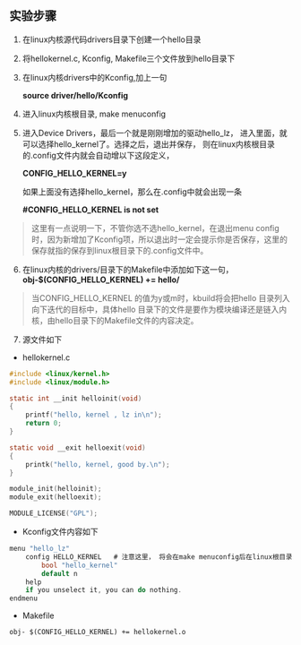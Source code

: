## 实验步骤

1. 在linux内核源代码drivers目录下创建一个hello目录
2. 将hellokernel.c, Kconfig, Makefile三个文件放到hello目录下
3. 在linux内核drivers中的Kconfig,加上一句

   **source driver/hello/Kconfig**
4. 进入linux内核根目录, make menuconfig
5. 进入Device Drivers，最后一个就是刚刚增加的驱动hello_lz，
   进入里面，就可以选择hello_kernel了。选择之后，退出并保存，
   则在linux内核根目录的.config文件内就会自动增以下这段定义，

   **CONFIG_HELLO_KERNEL=y**

   如果上面没有选择hello_kernel，那么在.config中就会出现一条

   **#CONFIG_HELLO_KERNEL is not set**
>这里有一点说明一下，不管你选不选hello_kernel，在退出menu      config时，因为新增加了Kconfig项，所以退出时一定会提示你是否保存，这里的保存就指的保存到linux根目录下的.config文件中。

6. 在linux内核的drivers/目录下的Makefile中添加如下这一句，
   **obj-$(CONFIG_HELLO_KERNEL)      += hello/**

>   当CONFIG_HELLO_KERNEL 的值为y或m时，kbuild将会把hello 目录列入向下迭代的目标中，具体hello 目录下的文件是要作为模块编译还是链入内核，由hello目录下的Makefile文件的内容决定。

7. 源文件如下
* hellokernel.c
```c
#include <linux/kernel.h>
#include <linux/module.h>

static int __init helloinit(void)
{
	printf("hello, kernel , lz in\n");
	return 0;
}

static void __exit helloexit(void)
{
	printk("hello, kernel, good by.\n");
}

module_init(helloinit);
module_exit(helloexit);

MODULE_LICENSE("GPL");
```
* Kconfig文件内容如下
```c
menu "hello_lz"
	config HELLO_KERNEL   # 注意这里， 将会在make menuconfig后在linux根目录下的.config文件中增加一个名为CONFIG_HELLO_KERNEL
		bool "hello_kernel"
		default n
	help
	if you unselect it, you can do nothing.
endmenu
```

* Makefile
```
obj- $(CONFIG_HELLO_KERNEL) += hellokernel.o
```
